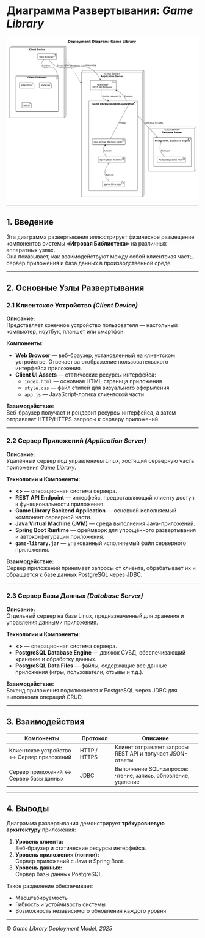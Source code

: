 # Диаграмма Развертывания: *Game Library*

![Deployment diagram](https://github.com/deliriumTBOI/Game-Library-Project/blob/main/Diagrams/deployment_diagram.png)

---

## 1. Введение

Эта диаграмма развертывания иллюстрирует физическое размещение компонентов системы **«Игровая Библиотека»** на различных аппаратных узлах.  
Она показывает, как взаимодействуют между собой клиентская часть, сервер приложения и база данных в производственной среде.

---

## 2. Основные Узлы Развертывания

### 2.1 Клиентское Устройство *(Client Device)*

**Описание:**  
Представляет конечное устройство пользователя — настольный компьютер, ноутбук, планшет или смартфон.

**Компоненты:**
- **Web Browser** — веб-браузер, установленный на клиентском устройстве. Отвечает за отображение пользовательского интерфейса приложения.
- **Client UI Assets** — статические ресурсы интерфейса:
  - `index.html` — основная HTML-страница приложения  
  - `style.css` — файл стилей для визуального оформления  
  - `app.js` — JavaScript-логика клиентской части  

**Взаимодействие:**  
Веб-браузер получает и рендерит ресурсы интерфейса, а затем отправляет HTTP/HTTPS-запросы к серверу приложений.

---

### 2.2 Сервер Приложений *(Application Server)*

**Описание:**  
Удалённый сервер под управлением Linux, хостящий серверную часть приложения *Game Library*.

**Технологии и Компоненты:**
- **<<Linux Server>>** — операционная система сервера.  
- **REST API Endpoint** — интерфейс, предоставляющий клиенту доступ к функциональности приложения.  
- **Game Library Backend Application** — основной исполняемый компонент серверной части.  
- **Java Virtual Machine (JVM)** — среда выполнения Java-приложений.  
- **Spring Boot Runtime** — фреймворк для упрощённого развертывания и автоконфигурации приложения.  
- **`game-library.jar`** — упакованный исполняемый файл серверного приложения.

**Взаимодействие:**  
Сервер приложений принимает запросы от клиента, обрабатывает их и обращается к базе данных PostgreSQL через JDBC.

---

### 2.3 Сервер Базы Данных *(Database Server)*

**Описание:**  
Отдельный сервер на базе Linux, предназначенный для хранения и управления данными приложения.

**Технологии и Компоненты:**
- **<<Linux Server>>** — операционная система сервера.  
- **PostgreSQL Database Engine** — движок СУБД, обеспечивающий хранение и обработку данных.  
- **PostgreSQL Data Files** — файлы, содержащие все данные приложения (игры, пользователи, отзывы и т.д.).

**Взаимодействие:**  
Бэкенд приложения подключается к PostgreSQL через JDBC для выполнения операций CRUD.

---

## 3. Взаимодействия

| Компоненты | Протокол | Описание |
|-------------|-----------|----------|
| Клиентское устройство ↔ Сервер приложений | HTTP / HTTPS | Клиент отправляет запросы REST API и получает JSON-ответы |
| Сервер приложений ↔ Сервер базы данных | JDBC | Выполнение SQL-запросов: чтение, запись, обновление, удаление |

---

## 4. Выводы

Диаграмма развертывания демонстрирует **трёхуровневую архитектуру** приложения:

1. **Уровень клиента:**  
   Веб-браузер и статические ресурсы интерфейса.  
2. **Уровень приложения (логики):**  
   Сервер приложений с Java и Spring Boot.  
3. **Уровень данных:**  
   Сервер базы данных PostgreSQL.  

Такое разделение обеспечивает:
- Масштабируемость  
- Гибкость и устойчивость системы  
- Возможность независимого обновления каждого уровня

---

© *Game Library Deployment Model, 2025*
